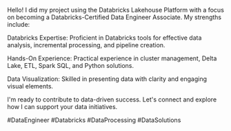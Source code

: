 Hello! I did my project using the Databricks Lakehouse Platform with a focus on becoming a Databricks-Certified Data Engineer Associate. My strengths include: 

Databricks Expertise:
Proficient in Databricks tools for effective data analysis, incremental processing, and pipeline creation.

Hands-On Experience:
Practical experience in cluster management, Delta Lake, ETL, Spark SQL, and Python solutions.

Data Visualization:
Skilled in presenting data with clarity and engaging visual elements.

I'm ready to contribute to data-driven success. Let's connect and explore how I can support your data initiatives.

#DataEngineer #Databricks #DataProcessing #DataSolutions
